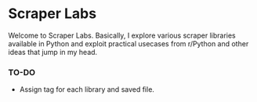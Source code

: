 # **Scraper Labs**

Welcome to Scraper Labs. Basically, I explore various scraper libraries available in Python and exploit practical usecases from r/Python and other ideas that jump in my head. 


### **TO-DO**

+ Assign tag for each library and saved file. 